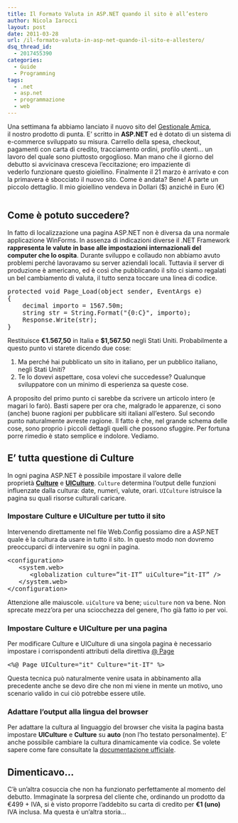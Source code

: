 ```yaml
---
title: Il Formato Valuta in ASP.NET quando il sito è all’estero
author: Nicola Iarocci
layout: post
date: 2011-03-28
url: /il-formato-valuta-in-asp-net-quando-il-sito-e-allestero/
dsq_thread_id:
  - 2017455390
categories:
  - Guide
  - Programming
tags:
  - .net
  - asp.net
  - programmazione
  - web
---
```

Una settimana fa abbiamo lanciato il nuovo sito del [Gestionale Amica][1], il nostro prodotto di punta. E&#8217; scritto in **ASP.NET** ed è dotato di un sistema di e-commerce sviluppato su misura. Carrello della spesa, checkout, pagamenti con carta di credito, tracciamento ordini, profilo utenti&#8230; un lavoro del quale sono piuttosto orgoglioso. Man mano che il giorno del debutto si avvicinava cresceva l&#8217;eccitazione; ero impaziente di vederlo funzionare questo gioiellino. Finalmente il 21 marzo è arrivato e con la primavera è sbocciato il nuovo sito. Come è andata? Bene! A parte un piccolo dettaglio. Il mio gioiellino vendeva in Dollari ($) anziché in Euro (€)

<p style="text-align: center;">
  <img class="size-full wp-image-1766 aligncenter" title="Currency" src="http://i2.wp.com/nicolaiarocci.com/wp-content/uploads/currency.jpg?fit=459%2C261" alt="" srcset="http://i2.wp.com/nicolaiarocci.com/wp-content/uploads/currency.jpg?w=459 459w, http://i2.wp.com/nicolaiarocci.com/wp-content/uploads/currency.jpg?resize=150%2C85 150w, http://i2.wp.com/nicolaiarocci.com/wp-content/uploads/currency.jpg?resize=300%2C170 300w" sizes="(max-width: 459px) 100vw, 459px" data-recalc-dims="1" />
</p>

<!--more-->

## Come è potuto succedere?

In fatto di localizzazione una pagina ASP.NET non è diversa da una normale applicazione WinForms. In assenza di indicazioni diverse il .NET Framework **rappresenta le valute in base alle impostazioni internazionali del computer che lo ospita**. Durante sviluppo e collaudo non abbiamo avuto problemi perché lavoravamo su server aziendali locali. Tuttavia il server di produzione è americano, ed è così che pubblicando il sito ci siamo regalati un bel cambiamento di valuta, il tutto senza toccare una linea di codice.

<pre class="brush:csharp">protected void Page_Load(object sender, EventArgs e)
{
    decimal importo = 1567.50m;
    string str = String.Format("{0:C}", importo);
    Response.Write(str);
}</pre>

Restituisce **€1.567,50** in Italia e **$1,567.50** negli Stati Uniti. Probabilmente a questo punto vi starete dicendo due cose:

  1. Ma perché hai pubblicato un sito in italiano, per un pubblico italiano, negli Stati Uniti?
  2. Te lo dovevi aspettare, cosa volevi che succedesse? Qualunque sviluppatore con un minimo di esperienza sa queste cose.

A proposito del primo punto ci sarebbe da scrivere un articolo intero (e magari lo farò). Basti sapere per ora che, malgrado le apparenze, ci sono (anche) buone ragioni per pubblicare siti italiani all&#8217;estero. Sul secondo punto naturalmente avreste ragione. Il fatto è che, nel grande schema delle cose, sono proprio i piccoli dettagli quelli che possono sfuggire. Per fortuna porre rimedio è stato semplice e indolore. Vediamo.

## E&#8217; tutta questione di Culture

In ogni pagina ASP.NET è possibile impostare il valore delle proprietà [**Culture**][2] e [**UICulture**][3]. <code inline="True" theme="default">Culture</code> determina l&#8217;output delle funzioni influenzate dalla cultura: date, numeri, valute, orari. <code inline="True" theme="default">UICulture</code> istruisce la pagina su quali risorse culturali caricare.

### Impostare Culture e UICulture per tutto il sito

Intervenendo direttamente nel file Web.Config possiamo dire a ASP.NET quale è la cultura da usare in tutto il sito. In questo modo non dovremo preoccuparci di intervenire su ogni in pagina.

<pre class="brush:xml">&lt;configuration&gt;
   &lt;system.web&gt;
      &lt;globalization culture=”it-IT” uiCulture=”it-IT” /&gt;
   &lt;/system.web&gt;
&lt;/configuration&gt;</pre>

Attenzione alle maiuscole. <code inline="True" theme="default">uiCulture</code> va bene; <code inline="True" theme="default">uiculture</code> non va bene. Non sprecate mezz&#8217;ora per una sciocchezza del genere, l&#8217;ho già fatto io per voi.

### Impostare Culture e UICulture per una pagina

Per modificare Culture e UICulture di una singola pagina è necessario impostare i corrispondenti attributi della direttiva [@ Page][4]

<pre class="brush:vb">&lt;%@ Page UICulture="it" Culture="it-IT" %&gt;</pre>

Questa tecnica può naturalmente venire usata in abbinamento alla precedente anche se devo dire che non mi viene in mente un motivo, uno scenario valido in cui ciò potrebbe essere utile.

### Adattare l&#8217;output alla lingua del browser

Per adattare la cultura al linguaggio del browser che visita la pagina basta impostare **UICulture** e **Culture** su **auto** (non l&#8217;ho testato personalmente). E&#8217; anche possibile cambiare la cultura dinamicamente via codice. Se volete sapere come fare consultate la [documentazione ufficiale][5].

## Dimenticavo&#8230;

C&#8217;è un&#8217;altra cosuccia che non ha funzionato perfettamente al momento del debutto. Immaginate la sorpresa del cliente che, ordinando un prodotto da €499 + IVA, si è visto proporre l&#8217;addebito su carta di credito per **€1 (uno)** IVA inclusa. Ma questa è un&#8217;altra storia&#8230;

 [1]: http://gestionaleamica.com "Gestionale Amica"
 [2]: http://msdn.microsoft.com/en-us/library/system.web.ui.page.culture(v=VS.85).aspx
 [3]: http://msdn.microsoft.com/en-us/library/system.web.ui.page.uiculture(v=VS.85).aspx
 [4]: http://msdn.microsoft.com/it-it/library/ydy4x04a(v=VS.85).aspx
 [5]: http://msdn.microsoft.com/en-us/library/syy068tk.aspx
